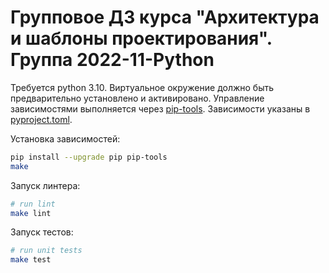 # Групповое ДЗ курса "Архитектура и шаблоны проектирования". Группа 2022-11-Python

Требуется python 3.10. Виртуальное окружение должно быть предварительно установлено и активировано.
Управление зависимостями выполняется через [pip-tools](https://github.com/jazzband/pip-tools). Зависимости указаны в [pyproject.toml](https://github.com/jazzband/pip-tools#requirements-from-pyprojecttoml).

Установка зависимостей:

```bash
pip install --upgrade pip pip-tools
make
```

Запуск линтера:

```bash
# run lint
make lint
```

Запуск тестов:

```bash
# run unit tests
make test
```
